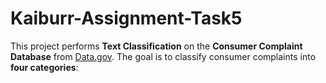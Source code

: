 # Kaiburr-Assignment-Task5
This project performs **Text Classification** on the **Consumer Complaint Database** from [Data.gov](https://catalog.data.gov/dataset/consumer-complaint-database).   The goal is to classify consumer complaints into **four categories**:
